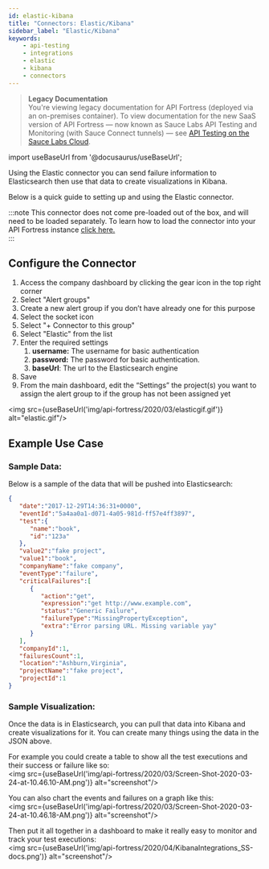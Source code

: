 ```yaml
---
id: elastic-kibana
title: "Connectors: Elastic/Kibana"
sidebar_label: "Elastic/Kibana"
keywords:
    - api-testing
    - integrations
    - elastic
    - kibana
    - connectors
---
```


<head>
  <meta name="robots" content="noindex" />
</head>

>**Legacy Documentation**<br/>You're viewing legacy documentation for API Fortress (deployed via an on-premises container). To view documentation for the new SaaS version of API Fortress &#8212; now known as Sauce Labs API Testing and Monitoring (with Sauce Connect tunnels) &#8212; see [API Testing on the Sauce Labs Cloud](/api-testing/).

import useBaseUrl from '@docusaurus/useBaseUrl';

Using the Elastic connector you can send failure information to Elasticsearch then use that data to create visualizations in Kibana.  

Below is a quick guide to setting up and using the Elastic connector.

:::note
This connector does not come pre-loaded out of the box, and will need to be loaded separately. To learn how to load the connector into your API Fortress instance [click here.](/api-testing/on-prem/integrations/add-new-connector)  
:::

## Configure the Connector

1. Access the company dashboard by clicking the gear icon in the top right corner
2. Select "Alert groups"
3. Create a new alert group if you don’t have already one for this purpose
4. Select the socket icon
5. Select "+ Connector to this group"
6. Select "Elastic" from the list
7. Enter the required settings
    1. **username:** The username for basic authentication
    2. **password:** The password for basic authentication.
    3. **baseUrl**: The url to the Elasticsearch engine
8. Save
9. From the main dashboard, edit the “Settings” the project(s) you want to assign the alert group to if the group has not been assigned yet

<img src={useBaseUrl('img/api-fortress/2020/03/elasticgif.gif')} alt="elastic.gif"/>

## Example Use Case

### Sample Data:

Below is a sample of the data that will be pushed into Elasticsearch:

```json
{
   "date":"2017-12-29T14:36:31+0000",
   "eventId":"5a4aa0a1-d071-4a05-981d-ff57e4ff3897",
   "test":{
      "name":"book",
      "id":"123a"
   },
   "value2":"fake project",
   "value1":"book",
   "companyName":"fake company",
   "eventType":"failure",
   "criticalFailures":[
      {
         "action":"get",
         "expression":"get http://www.example.com",
         "status":"Generic Failure",
         "failureType":"MissingPropertyException",
         "extra":"Error parsing URL. Missing variable yay"
      }
   ],
   "companyId":1,
   "failuresCount":1,
   "location":"Ashburn,Virginia",
   "projectName":"fake project",
   "projectId":1
}
```

### Sample Visualization:

Once the data is in Elasticsearch, you can pull that data into Kibana and create visualizations for it. You can create many things using the data in the JSON above.

For example you could create a table to show all the test executions and their success or failure like so:  
<img src={useBaseUrl('img/api-fortress/2020/03/Screen-Shot-2020-03-24-at-10.46.10-AM.png')} alt="screenshot"/>

You can also chart the events and failures on a graph like this:  
<img src={useBaseUrl('img/api-fortress/2020/03/Screen-Shot-2020-03-24-at-10.46.18-AM.png')} alt="screenshot"/>

Then put it all together in a dashboard to make it really easy to monitor and track your test executions:  
<img src={useBaseUrl('img/api-fortress/2020/04/KibanaIntegrations_SS-docs.png')} alt="screenshot"/>
